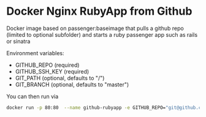 # Docker Nginx RubyApp from Github

Docker image based on passenger:baseimage that pulls a github repo (limited to optional subfolder) and starts a ruby passenger app such as rails or sinatra

Environment variables:

- GITHUB_REPO (required)
- GITHUB_SSH_KEY (required)
- GIT_PATH (optional, defaults to "/")
- GIT_BRANCH (optional, defaults to "master")


You can then run via

```bash
docker run -p 80:80  --name github-rubyapp -e GITHUB_REPO="git@github.com:myorg/myrepo.git" -e GITHUB_SSH_KEY="`cat path_to_my_github_key`" boritzio/docker-github-rubyapp
```